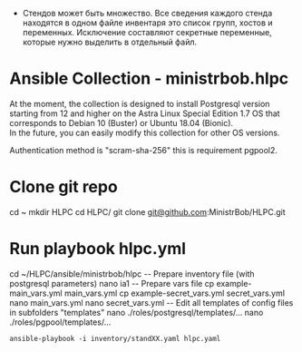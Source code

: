 - Стендов может быть множество. Все сведения каждого стенда находятся в одном файле инвентаря это список групп, хостов и переменных.
Исключение составляют секретные переменные, которые нужно выделить в отдельный файл.



# Ansible Collection - ministrbob.hlpc

At the moment, the collection is designed to install Postgresql version starting from 12 and higher on the Astra Linux Special Edition 1.7 OS that corresponds to Debian 10 (Buster) or Ubuntu 18.04 (Bionic).  
In the future, you can easily modify this collection for other OS versions.  

Authentication method is "scram-sha-256" this is requirement pgpool2.  

# Clone git repo
cd ~
mkdir HLPC
cd HLPC/
git clone git@github.com:MinistrBob/HLPC.git

# Run playbook hlpc.yml
cd ~/HLPC/ansible/ministrbob/hlpc
-- Prepare inventory file (with postgresql parameters)
nano ia1
-- Prepare vars file
cp example-main_vars.yml main_vars.yml
cp example-secret_vars.yml secret_vars.yml
nano main_vars.yml
nano secret_vars.yml
-- Edit all templates of config files in subfolders "templates"
nano ./roles/postgresql/templates/...
nano ./roles/pgpool/templates/...

```
ansible-playbook -i inventory/standXX.yaml hlpc.yaml
```